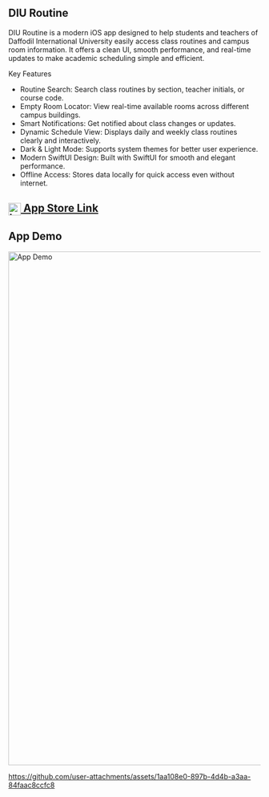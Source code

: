## DIU Routine
DIU Routine is a modern iOS app designed to help students and teachers of Daffodil International University easily access class routines and campus room information. It offers a clean UI, smooth performance, and real-time updates to make academic scheduling simple and efficient.

Key Features
- Routine Search: Search class routines by section, teacher initials, or course code. <br>
- Empty Room Locator: View real-time available rooms across different campus buildings. <br>
- Smart Notifications: Get notified about class changes or updates. <br>
- Dynamic Schedule View: Displays daily and weekly class routines clearly and interactively. <br>
- Dark & Light Mode: Supports system themes for better user experience. <br>
- Modern SwiftUI Design: Built with SwiftUI for smooth and elegant performance. <br>
- Offline Access: Stores data locally for quick access even without internet. <br>


## [<img width="25" height="25" alt="logo" src="https://github.com/user-attachments/assets/3dd50221-c70b-406d-b714-e459ab51ff37" style="vertical-align:middle;"/> App Store Link](https://apps.apple.com/us/app/diu-routine/id6748752277)


## App Demo
<img width="1024" height="1024" alt="App Demo" src="https://github.com/user-attachments/assets/d54333b9-938d-4bc7-813c-24b17046c3ae" />

https://github.com/user-attachments/assets/1aa108e0-897b-4d4b-a3aa-84faac8ccfc8

